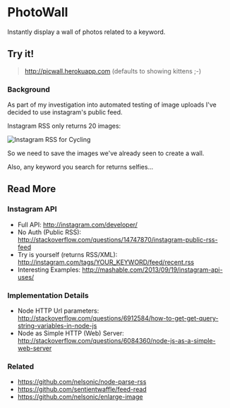 PhotoWall
=========

Instantly display a wall of photos related to a keyword.

## Try it!

> http://picwall.herokuapp.com (defaults to showing kittens ;-)


### Background

As part of my investigation into automated testing of image uploads
I've decided to use instagram's public feed.

Instagram RSS only returns 20 images:

![Instagram RSS for Cycling](http://i.imgur.com/7tn0wLd.jpg)

So we need to save the images we've already seen to create a wall.

Also, any keyword you search for returns selfies...





## Read More

### Instagram API

- Full API: http://instagram.com/developer/
- No Auth (Public RSS): http://stackoverflow.com/questions/14747870/instagram-public-rss-feed
- Try is yourself (returns RSS/XML): http://instagram.com/tags/YOUR_KEYWORD/feed/recent.rss
- Interesting Examples: http://mashable.com/2013/09/19/instagram-api-uses/

### Implementation Details

- Node HTTP Url parameters: http://stackoverflow.com/questions/6912584/how-to-get-get-query-string-variables-in-node-js
- Node as Simple HTTP (Web) Server: http://stackoverflow.com/questions/6084360/node-js-as-a-simple-web-server

### Related 

- https://github.com/nelsonic/node-parse-rss
- https://github.com/sentientwaffle/feed-read
- https://github.com/nelsonic/enlarge-image